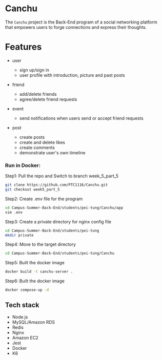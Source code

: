 # Canchu
The `Canchu` project is the Back-End program of a social networking platform that empowers users to forge connections and express their thoughts.

# Features
- user
    - sign up/sign in
    - user profile with introduction, picture and past posts

- friend
    - add/delete friends
    - agree/delete friend requests
- event 
    - send notifications when users send or accept friend requests
- post
    - create posts
    - create and delete likes
    - create comments
    - demonstrate user's own timeline

### Run in Docker:
Step1: Pull the repo and Switch to branch week_5_part_5
```bash
git clone https://github.com/PTC1116/Canchu.git
git checkout week5_part_5
```
Step2: Create .env file for the program 
```bash
cd Campus-Summer-Back-End/students/pei-tung/Canchu/app
vim .env
```
Step3: Create a private directory for nginx config file 
```bash
cd Campus-Summer-Back-End/students/pei-tung
mkdir private
```
Step4: Move to the target directory
```bash
cd Campus-Summer-Back-End/students/pei-tung/Canchu
```
Step5: Built the docker image
```bash
docker build -t canchu-server .
```
Step6: Built the docker image
```bash
docker compose-up -d
```

## Tech stack
- Node.js
- MySQL/Amazon RDS
- Redis
- Nginx
- Amazon EC2
- Jest
- Docker
- K6